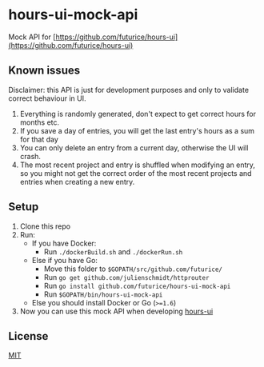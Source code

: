 # hours-ui-mock-api

Mock API for [https://github.com/futurice/hours-ui](https://github.com/futurice/hours-ui)

## Known issues

Disclaimer: this API is just for development purposes and only to validate
correct behaviour in UI.

1. Everything is randomly generated, don't expect to get correct hours for months etc.
2. If you save a day of entries, you will get the last entry's hours as a sum for that day
3. You can only delete an entry from a current day, otherwise the UI will crash.
4. The most recent project and entry is shuffled when modifying an entry, so you might not get
   the correct order of the most recent projects and entries when creating a new entry.

## Setup

1. Clone this repo
2. Run: 
    - If you have Docker:
        - Run `./dockerBuild.sh` and `./dockerRun.sh`
    - Else if you have Go:
        - Move this folder to `$GOPATH/src/github.com/futurice/`
        - Run `go get github.com/julienschmidt/httprouter`
        - Run `go install github.com/futurice/hours-ui-mock-api`
        - Run `$GOPATH/bin/hours-ui-mock-api`
    - Else you should install Docker or Go (`>=1.6`)
3. Now you can use this mock API when developing [hours-ui](https://github.com/futurice/hours-ui)

## License

[MIT](LICENSE)
